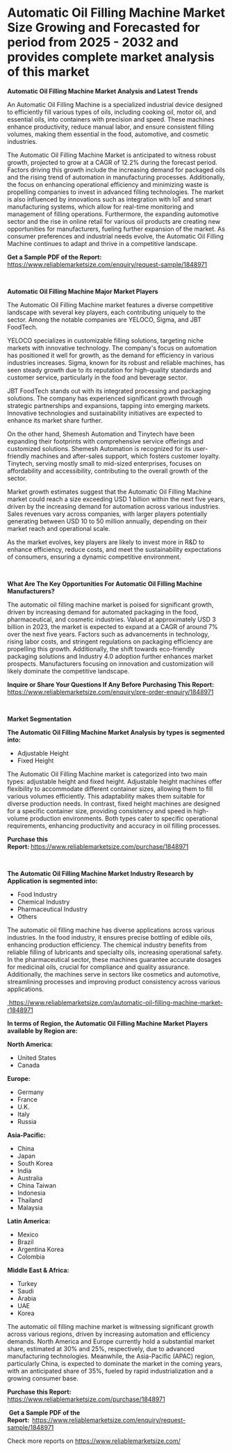 <p><h1>Automatic Oil Filling Machine Market Size Growing and Forecasted for period from 2025 - 2032 and provides complete market analysis of this market</h1></p><p><strong>Automatic Oil Filling Machine Market Analysis and Latest Trends</strong></p>
<p><p>An Automatic Oil Filling Machine is a specialized industrial device designed to efficiently fill various types of oils, including cooking oil, motor oil, and essential oils, into containers with precision and speed. These machines enhance productivity, reduce manual labor, and ensure consistent filling volumes, making them essential in the food, automotive, and cosmetic industries.</p><p>The Automatic Oil Filling Machine Market is anticipated to witness robust growth, projected to grow at a CAGR of 12.2% during the forecast period. Factors driving this growth include the increasing demand for packaged oils and the rising trend of automation in manufacturing processes. Additionally, the focus on enhancing operational efficiency and minimizing waste is propelling companies to invest in advanced filling technologies. The market is also influenced by innovations such as integration with IoT and smart manufacturing systems, which allow for real-time monitoring and management of filling operations. Furthermore, the expanding automotive sector and the rise in online retail for various oil products are creating new opportunities for manufacturers, fueling further expansion of the market. As consumer preferences and industrial needs evolve, the Automatic Oil Filling Machine continues to adapt and thrive in a competitive landscape.</p></p>
<p><strong>Get a Sample PDF of the Report:&nbsp;</strong> <a href="https://www.reliablemarketsize.com/enquiry/request-sample/1848971?utm_campaign=2941&utm_medium=2&utm_source=Github&utm_content=ia&utm_term=11042025&utm_id=automatic-oil-filling-machine">https://www.reliablemarketsize.com/enquiry/request-sample/1848971</a></p>
<p>&nbsp;</p>
<p><strong>Automatic Oil Filling Machine Major Market Players</strong></p>
<p><p>The Automatic Oil Filling Machine market features a diverse competitive landscape with several key players, each contributing uniquely to the sector. Among the notable companies are YELOCO, Sigma, and JBT FoodTech. </p><p>YELOCO specializes in customizable filling solutions, targeting niche markets with innovative technology. The company's focus on automation has positioned it well for growth, as the demand for efficiency in various industries increases. Sigma, known for its robust and reliable machines, has seen steady growth due to its reputation for high-quality standards and customer service, particularly in the food and beverage sector.</p><p>JBT FoodTech stands out with its integrated processing and packaging solutions. The company has experienced significant growth through strategic partnerships and expansions, tapping into emerging markets. Innovative technologies and sustainability initiatives are expected to enhance its market share further.</p><p>On the other hand, Shemesh Automation and Tinytech have been expanding their footprints with comprehensive service offerings and customized solutions. Shemesh Automation is recognized for its user-friendly machines and after-sales support, which fosters customer loyalty. Tinytech, serving mostly small to mid-sized enterprises, focuses on affordability and accessibility, contributing to the overall growth of the sector.</p><p>Market growth estimates suggest that the Automatic Oil Filling Machine market could reach a size exceeding USD 1 billion within the next five years, driven by the increasing demand for automation across various industries. Sales revenues vary across companies, with larger players potentially generating between USD 10 to 50 million annually, depending on their market reach and operational scale.</p><p>As the market evolves, key players are likely to invest more in R&D to enhance efficiency, reduce costs, and meet the sustainability expectations of consumers, ensuring a dynamic competitive environment.</p></p>
<p>&nbsp;</p>
<p><strong>What Are The Key Opportunities For Automatic Oil Filling Machine Manufacturers?</strong></p>
<p><p>The automatic oil filling machine market is poised for significant growth, driven by increasing demand for automated packaging in the food, pharmaceutical, and cosmetic industries. Valued at approximately USD 3 billion in 2023, the market is expected to expand at a CAGR of around 7% over the next five years. Factors such as advancements in technology, rising labor costs, and stringent regulations on packaging efficiency are propelling this growth. Additionally, the shift towards eco-friendly packaging solutions and Industry 4.0 adoption further enhances market prospects. Manufacturers focusing on innovation and customization will likely dominate the competitive landscape.</p></p>
<p><strong>Inquire or Share Your Questions If Any Before Purchasing This Report:</strong> <a href="https://www.reliablemarketsize.com/enquiry/pre-order-enquiry/1848971?utm_campaign=2941&utm_medium=2&utm_source=Github&utm_content=ia&utm_term=11042025&utm_id=automatic-oil-filling-machine">https://www.reliablemarketsize.com/enquiry/pre-order-enquiry/1848971</a></p>
<p>&nbsp;</p>
<p><strong>Market Segmentation</strong></p>
<p><strong>The Automatic Oil Filling Machine Market Analysis by types is segmented into:</strong></p>
<p><ul><li>Adjustable Height</li><li>Fixed Height</li></ul></p>
<p><p>The Automatic Oil Filling Machine market is categorized into two main types: adjustable height and fixed height. Adjustable height machines offer flexibility to accommodate different container sizes, allowing them to fill various volumes efficiently. This adaptability makes them suitable for diverse production needs. In contrast, fixed height machines are designed for a specific container size, providing consistency and speed in high-volume production environments. Both types cater to specific operational requirements, enhancing productivity and accuracy in oil filling processes.</p></p>
<p><strong>Purchase this Report:&nbsp;</strong><a href="https://www.reliablemarketsize.com/purchase/1848971?utm_campaign=2941&utm_medium=2&utm_source=Github&utm_content=ia&utm_term=11042025&utm_id=automatic-oil-filling-machine">https://www.reliablemarketsize.com/purchase/1848971</a></p>
<p>&nbsp;</p>
<p><strong>The Automatic Oil Filling Machine Market Industry Research by Application is segmented into:</strong></p>
<p><ul><li>Food Industry</li><li>Chemical Industry</li><li>Pharmaceutical Industry</li><li>Others</li></ul></p>
<p><p>The automatic oil filling machine has diverse applications across various industries. In the food industry, it ensures precise bottling of edible oils, enhancing production efficiency. The chemical industry benefits from reliable filling of lubricants and specialty oils, increasing operational safety. In the pharmaceutical sector, these machines guarantee accurate dosages for medicinal oils, crucial for compliance and quality assurance. Additionally, the machines serve in sectors like cosmetics and automotive, streamlining processes and improving product consistency across various applications.</p></p>
<p><a href="https://www.reliablemarketsize.com/automatic-oil-filling-machine-market-r1848971?utm_campaign=2941&utm_medium=2&utm_source=Github&utm_content=ia&utm_term=11042025&utm_id=automatic-oil-filling-machine">&nbsp;https://www.reliablemarketsize.com/automatic-oil-filling-machine-market-r1848971</a></p>
<p><strong>In terms of Region, the Automatic Oil Filling Machine Market Players available by Region are:</strong></p>
<p>
    <p> <strong> North America: </strong>
        <ul>
            <li>United States</li>
            <li>Canada</li>
        </ul>
        </p> 
    <p> <strong> Europe: </strong>
        <ul>
            <li>Germany</li>
            <li>France</li>
            <li>U.K.</li>
            <li>Italy</li>
            <li>Russia</li>
        </ul>
        </p> 
    <p> <strong> Asia-Pacific: </strong>
        <ul>
            <li>China</li>
            <li>Japan</li>
            <li>South Korea</li>
            <li>India</li>
            <li>Australia</li>
            <li>China Taiwan</li>
            <li>Indonesia</li>
            <li>Thailand</li>
            <li>Malaysia</li>
        </ul>
        </p> 
    <p> <strong> Latin America: </strong>
        <ul>
            <li>Mexico</li>
            <li>Brazil</li>
            <li>Argentina Korea</li>
            <li>Colombia</li>
        </ul>
        </p> 
    <p> <strong> Middle East & Africa: </strong>
        <ul>
            <li>Turkey</li>
            <li>Saudi</li>
            <li>Arabia</li>
            <li>UAE</li>
            <li>Korea</li>
        </ul>
    </p>
    </p>
<p><p>The automatic oil filling machine market is witnessing significant growth across various regions, driven by increasing automation and efficiency demands. North America and Europe currently hold a substantial market share, estimated at 30% and 25%, respectively, due to advanced manufacturing technologies. Meanwhile, the Asia-Pacific (APAC) region, particularly China, is expected to dominate the market in the coming years, with an anticipated share of 35%, fueled by rapid industrialization and a growing consumer base.</p></p>
<p><strong>Purchase this Report: </strong><a href="https://www.reliablemarketsize.com/purchase/1848971?utm_campaign=2941&utm_medium=2&utm_source=Github&utm_content=ia&utm_term=11042025&utm_id=automatic-oil-filling-machine">https://www.reliablemarketsize.com/purchase/1848971</a></p>
<p>&nbsp;<strong>Get a Sample PDF of the Report:&nbsp;&nbsp;</strong><a href="https://www.reliablemarketsize.com/enquiry/request-sample/1848971?utm_campaign=2941&utm_medium=2&utm_source=Github&utm_content=ia&utm_term=11042025&utm_id=automatic-oil-filling-machine">https://www.reliablemarketsize.com/enquiry/request-sample/1848971</a></p>
<p><strong></strong></p>
<p>Check more reports on <a href="https://www.reliablemarketsize.com/?utm_campaign=2941&utm_medium=2&utm_source=Github&utm_content=ia&utm_term=11042025&utm_id=automatic-oil-filling-machine">https://www.reliablemarketsize.com/</a></p>